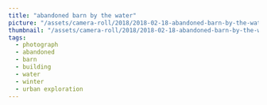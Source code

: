 ```yaml
---
title: "abandoned barn by the water"
picture: "/assets/camera-roll/2018/2018-02-18-abandoned-barn-by-the-water/20180218_193350269_iOS.jpg"
thumbnail: "/assets/camera-roll/2018/2018-02-18-abandoned-barn-by-the-water/20180218_193350269_iOS-thumbnail.jpg"
tags:
  - photograph
  - abandoned
  - barn
  - building
  - water
  - winter
  - urban exploration
---
```

